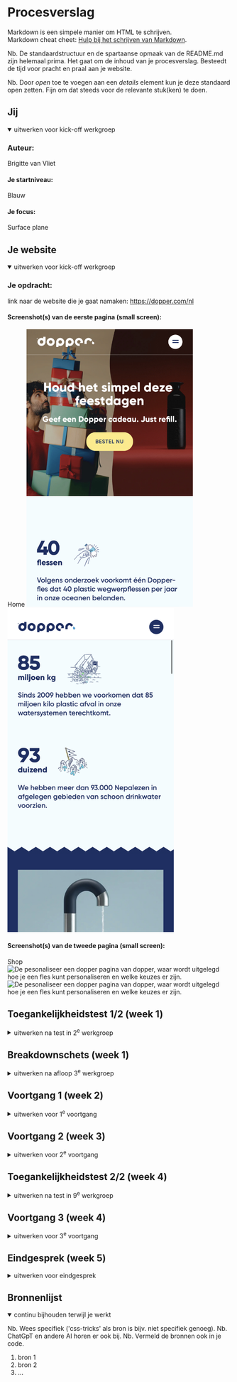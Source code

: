 # Procesverslag
Markdown is een simpele manier om HTML te schrijven.  
Markdown cheat cheet: [Hulp bij het schrijven van Markdown](https://github.com/adam-p/markdown-here/wiki/Markdown-Cheatsheet).

Nb. De standaardstructuur en de spartaanse opmaak van de README.md zijn helemaal prima. Het gaat om de inhoud van je procesverslag. Besteedt de tijd voor pracht en praal aan je website.

Nb. Door *open* toe te voegen aan een *details* element kun je deze standaard open zetten. Fijn om dat steeds voor de relevante stuk(ken) te doen.





## Jij

<details open>
  <summary>uitwerken voor kick-off werkgroep</summary>

  ### Auteur:
  Brigitte van Vliet 

  #### Je startniveau:
  Blauw 

  #### Je focus:
  Surface plane 
 
</details>





## Je website

<details open>
  <summary>uitwerken voor kick-off werkgroep</summary>

  ### Je opdracht:
  link naar de website die je gaat namaken: https://dopper.com/nl

  #### Screenshot(s) van de eerste pagina (small screen): 
  Home 
  <img src="readme-images/home1.jpg" width="375px" alt="De homepagina van dopper.">
  <img src="readme-images/home2.jpg" width="375px" alt="De homepagina van dopper.">

  #### Screenshot(s) van de tweede pagina (small screen):
  Shop  
  <img src="readme-images/Personaliseer_een_dopper-fles.jpgjpg" width="375px" alt="De pesonaliseer een dopper pagina van dopper, waar wordt uitgelegd hoe je een fles kunt personaliseren en welke keuzes er zijn.">
 <img src="readme-images/Personaliseer_een_dopper-fles2.jpgjpg" width="375px" alt="De pesonaliseer een dopper pagina van dopper, waar wordt uitgelegd hoe je een fles kunt personaliseren en welke keuzes er zijn.">
 
</details>



## Toegankelijkheidstest 1/2 (week 1)

<details>
  <summary>uitwerken na test in 2<sup>e</sup> werkgroep</summary>

  ### Bevindingen
  Lijst met je bevindingen die in de test naar voren kwamen:
  - Er worden andere gestures gebruikt.
  - Er wordt snel voorgelezen
  - Wanneer ik met de tab-knop door de homepagina ga, vertelt de voice-over alleen over de klikbare links & buttons.
  - Wanneer ik met de tab-knop door de shoppagina ga, vertelt de voice-over alleen over de links & buttons en  de kleurbolletjes bij de producten waar je verschillende kleurkeuzes hebt.
  - Wanneer ik met de pijltjes door de homepagina ga, vertelt de voice-over niet over alle afbeeldingen, sommige woorden/getallen woorden letter voor letter/cijfer voor cijfer voorgelezen. Ook over de video wordt niks vertelt.
  -  Wanneer ik met de pijltjes door de shoppagina ga, vertelt de voice over wel over de afbeeldingen, sommige woorden/getallen woorden letter voor letter/cijfer voor cijfer voorgelezen.


  #### Foto(s) van de WCAG checklist:
  <img src="readme-images/WCAG1.jpg" width="375px" alt="Blz 1 van de ingevulde WCAG checklist.">
 <img src="readme-images/WCAG2.jpg" width="375px" alt="Blz 2 van de ingevulde WCAG checklist.">
  <img src="readme-images/WCAG3.jpg" width="375px" alt="Blz 3 van de ingevulde WCAG checklist.">
   <img src="readme-images/WCAG4.jpg" width="375px" alt="Blz 4 van de ingevulde WCAG checklist.">
    <img src="readme-images/WCAG5.jpg" width="375px" alt="Blz 5 van de ingevulde WCAG checklist.">
 

</details>



## Breakdownschets (week 1)

<details>
  <summary>uitwerken na afloop 3<sup>e</sup> werkgroep</summary>

  ### de hele pagina: 
  <img src="readme-images/bds.jpg" width="375px" alt="breakdown van de hele pagina">

  ### dynamisch deel (bijv menu): 
  <img src="readme-images/bdsnav.png" width="375px" alt="breakdown van een dynamisch deel">

  ### wellicht nog een dynamisch deel (bijv filter): 
  <img src="readme-images/dummy-plaatje.jpg" width="375px" alt="breakdown van nog een dynamisch deel">

</details>





## Voortgang 1 (week 2)

<details>
  <summary>uitwerken voor 1<sup>e</sup> voortgang</summary>

  ### Stand van zaken
  hier dit ging goed & dit was lastig (neem ook screenshots op van delen van je website en code)
  - De theorie was een beetje weggezakt van internetstandaarden.
  - Headings bepalen vindt ik lastig.
  <img src="readme-images/Headings.jpg" width="375px" alt="Een screenshot van een stuk code met headings. ">
  - Bedenken met wat en hoe ik een bepaalde layout maak, vind ik lastig.
  - Ik ben niet bekend met overlays. Ik heb meerdere foto's op mijn website waar er bovenop een tekst staat.
  - Ik weet even niet zo goed hoe ik deze lijst moet doen want er is 1 georderdende lijst en die heeft weer een ongeordende lijst.
    <img src="readme-images/Li.jpg" width="375px" alt="Een screenshot van een stuk code met een lijst. ">

  ### Agenda voor meeting
  samen met je groepje opstellen

  | student 1      | student 2          | student 3    | student 4        |
  | ---            | ---                | ---          | ---              |
  | dit bespreken  | en dit             | en ik dit    | en dan ik dat    |
  | en dat ook nog | dit als er tijd is | nog een punt | dit wil ik zeker |
  | ...            | ...                | ...          | ...              |


  ### Verslag van meeting
  hier na afloop snel de uitkomsten van de meeting vastleggen

  - punt 1
  - punt 2
  - nog een punt
  - ...

</details>





## Voortgang 2 (week 3)

<details>
  <summary>uitwerken voor 2<sup>e</sup> voortgang</summary>

  ### Stand van zaken
  hier dit ging goed & dit was lastig (neem ook screenshots op van delen van je website en code)


  ### Agenda voor meeting
  samen met je groepje opstellen

  | student 1      | student 2          | student 3    | student 4        |
  | ---            | ---                | ---          | ---              |
  | dit bespreken  | en dit             | en ik dit    | en dan ik dat    |
  | en dat ook nog | dit als er tijd is | nog een punt | dit wil ik zeker |
  | ...            | ...                | ...          | ...              |


  ### Verslag van meeting
  hier na afloop snel de uitkomsten van de meeting vastleggen

  - punt 1
  - punt 2
  - nog een punt
- ...

</details>





## Toegankelijkheidstest 2/2 (week 4)

<details>
  <summary>uitwerken na test in 9<sup>e</sup> werkgroep</summary>

  ### Bevindingen
  Lijst met je bevindingen die in de test naar voren kwamen (geef ook aan wat er verbeterd is):

</details>





## Voortgang 3 (week 4)

<details>
  <summary>uitwerken voor 3<sup>e</sup> voortgang</summary>

  ### Stand van zaken
  hier dit ging goed & dit was lastig (neem ook screenshots op van delen van je website en code)


  ### Agenda voor meeting
  samen met je groepje opstellen

  | student 1      | student 2          | student 3    | student 4        |
  | ---            | ---                | ---          | ---              |
  | dit bespreken  | en dit             | en ik dit    | en dan ik dat    |
  | en dat ook nog | dit als er tijd is | nog een punt | dit wil ik zeker |
  | ...            | ...                | ...          | ...              |


  ### Verslag van meeting
  hier na afloop snel de uitkomsten van de meeting vastleggen

  - punt 1
  - punt 2
  - nog een punt
  - ...

</details>





## Eindgesprek (week 5)

<details>
  <summary>uitwerken voor eindgesprek</summary>

  ### Je uitkomst - karakteristiek screenshots:
  <img src="readme-images/dummy-plaatje.jpg" width="375px" alt="uitomst opdracht 1">


  ### Dit ging goed/Heb ik geleerd: 
  Korte omschrijving met plaatjes

  <img src="readme-images/dummy-plaatje.jpg" width="375px" alt="top">


  ### Dit was lastig/Is niet gelukt:
  Korte omschrijving met plaatjes

  <img src="readme-images/dummy-plaatje.jpg" width="375px" alt="bummer">
</details>





## Bronnenlijst

<details open>
  <summary>continu bijhouden terwijl je werkt</summary>

  Nb. Wees specifiek ('css-tricks' als bron is bijv. niet specifiek genoeg). 
  Nb. ChatGpT en andere AI horen er ook bij.
  Nb. Vermeld de bronnen ook in je code.

  1. bron 1
  2. bron 2
  3. ...

</details>